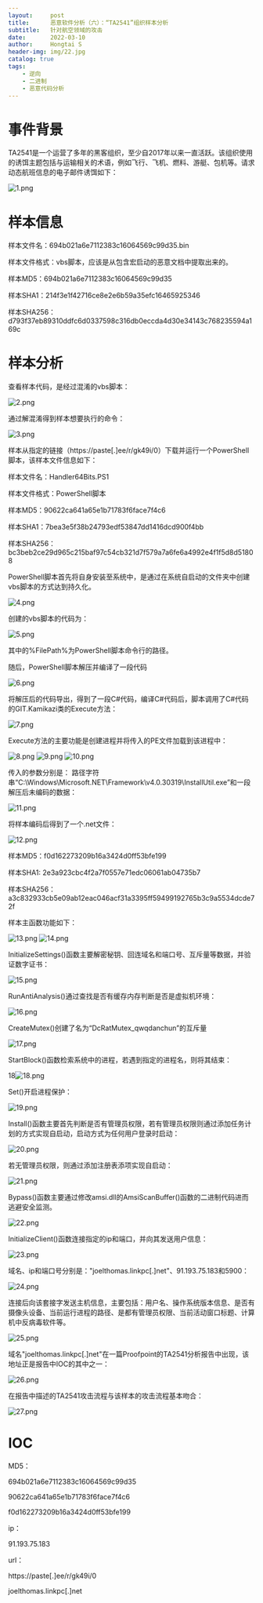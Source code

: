 ```yaml
---
layout:     post
title:      恶意软件分析（六）：“TA2541”组织样本分析
subtitle:   针对航空领域的攻击
date:       2022-03-10
author:     Hongtai S
header-img: img/22.jpg
catalog: true
tags:
    - 逆向
    - 二进制
    - 恶意代码分析
---
```

# 事件背景

TA2541是一个运营了多年的黑客组织，至少自2017年以来一直活跃。该组织使用的诱饵主题包括与运输相关的术语，例如飞行、飞机、燃料、游艇、包机等。请求动态航班信息的电子邮件诱饵如下：

![1.png](https://s2.loli.net/2022/03/10/i7ZF3sqNOSlUHrz.png)

# 样本信息

样本文件名：694b021a6e7112383c16064569c99d35.bin

样本文件格式：vbs脚本，应该是从包含宏启动的恶意文档中提取出来的。

样本MD5：694b021a6e7112383c16064569c99d35

样本SHA1：214f3e1f42716ce8e2e6b59a35efc16465925346

样本SHA256：d793f37eb89310ddfc6d0337598c316db0eccda4d30e34143c768235594a169c

# 样本分析

查看样本代码，是经过混淆的vbs脚本：

![2.png](https://s2.loli.net/2022/03/10/gbr43sPHXKAkENZ.png)

通过解混淆得到样本想要执行的命令：

![3.png](https://s2.loli.net/2022/03/10/xKuvIFydbag4MhT.png)

样本从指定的链接（https://paste[.]ee/r/gk49i/0）下载并运行一个PowerShell脚本，该样本文件信息如下：

样本文件名：Handler64Bits.PS1

样本文件格式：PowerShell脚本

样本MD5：90622ca641a65e1b71783f6face7f4c6

样本SHA1：7bea3e5f38b24793edf53847dd1416dcd900f4bb

样本SHA256：bc3beb2ce29d965c215baf97c54cb321d7f579a7a6fe6a4992e4f1f5d8d51808

PowerShell脚本首先将自身安装至系统中，是通过在系统自启动的文件夹中创建vbs脚本的方式达到持久化。

![4.png](https://s2.loli.net/2022/03/10/Tlx8KqdmCwQegXo.png)

创建的vbs脚本的代码为：

![5.png](https://s2.loli.net/2022/03/10/3SquMQ8gjxX7y4k.png)

其中的%FilePath%为PowerShell脚本命令行的路径。

随后，PowerShell脚本解压并编译了一段代码

![6.png](https://s2.loli.net/2022/03/10/AV8Tvplig7uIZcb.png)

将解压后的代码导出，得到了一段C#代码，编译C#代码后，脚本调用了C#代码的GIT.Kamikazi类的Execute方法：

![7.png](https://s2.loli.net/2022/03/10/GFUVW4JNuZybMT6.png)

Execute方法的主要功能是创建进程并将传入的PE文件加载到该进程中：

![8.png](https://s2.loli.net/2022/03/10/SyCMn67ELdPofYl.png)
![9.png](https://s2.loli.net/2022/03/10/mTFM6EsGfxeK7lW.png)
![10.png](https://s2.loli.net/2022/03/10/bkQNwh7PKt42GHB.png)

传入的参数分别是：
路径字符串“C:\Windows\Microsoft.NET\Framework\v4.0.30319\InstallUtil.exe”和一段解压后未编码的数据：

![11.png](https://s2.loli.net/2022/03/10/yaYOj7rDipcfQoJ.png)

将样本编码后得到了一个.net文件：

![12.png](https://s2.loli.net/2022/03/10/ymBuh4XO5RlZkPf.png)

样本MD5：f0d162273209b16a3424d0ff53bfe199

样本SHA1: 2e3a923cbc4f2a7f0557e71edc06061ab04735b7

样本SHA256：a3c832933cb5e09ab12eac046acf31a3395ff59499192765b3c9a5534dcde72f

样本主函数功能如下：

![13.png](https://s2.loli.net/2022/03/10/mrLZhbBFRw1q8Vj.png)
![14.png](https://s2.loli.net/2022/03/10/kH7pTxuCKzRmXfA.png)

InitializeSettings()函数主要解密秘钥、回连域名和端口号、互斥量等数据，并验证数字证书：

![15.png](https://s2.loli.net/2022/03/10/G8upotV4zFY6iBR.png)

RunAntiAnalysis()通过查找是否有缓存内存判断是否是虚拟机环境：

![16.png](https://s2.loli.net/2022/03/10/GsR98EQaXVuN6Bv.png)

CreateMutex()创建了名为“DcRatMutex_qwqdanchun”的互斥量

![17.png](https://s2.loli.net/2022/03/10/HpeJ9NXPuF1LtGh.png)

StartBlock()函数检索系统中的进程，若遇到指定的进程名，则将其结束：

18![18.png](https://s2.loli.net/2022/03/10/T9Jui6woEk3ORAX.png)

Set()开启进程保护：

![19.png](https://s2.loli.net/2022/03/10/vzjBdF9uVhcwQea.png)

Install()函数主要首先判断是否有管理员权限，若有管理员权限则通过添加任务计划的方式实现自启动，启动方式为任何用户登录时启动：

![20.png](https://s2.loli.net/2022/03/10/KDBqZARpyL6XgNk.png)

若无管理员权限，则通过添加注册表添项实现自启动：

![21.png](https://s2.loli.net/2022/03/10/xIJhkHAEGDb9iq3.png)

Bypass()函数主要通过修改amsi.dll的AmsiScanBuffer()函数的二进制代码进而逃避安全监测。

![22.png](https://s2.loli.net/2022/03/10/eUmdi2CAMJ5LHTB.png)

InitializeClient()函数连接指定的ip和端口，并向其发送用户信息：

![23.png](https://s2.loli.net/2022/03/10/sjS6FzUAl8wtn4P.png)

域名、ip和端口号分别是："joelthomas.linkpc[.]net"、91.193.75.183和5900：

![24.png](https://s2.loli.net/2022/03/10/CVzb9jIm5qDRPwd.png)

连接后向该套接字发送主机信息，主要包括：用户名、操作系统版本信息、是否有摄像头设备、当前运行进程的路径、是都有管理员权限、当前活动窗口标题、计算机中反病毒软件等。

![25.png](https://s2.loli.net/2022/03/10/aMXPC1VieTwlY26.png)

域名"joelthomas.linkpc[.]net"在一篇Proofpoint的TA2541分析报告中出现，该地址正是报告中IOC的其中之一：

![26.png](https://s2.loli.net/2022/03/10/MtHC4Lil1mjnxqy.png)

在报告中描述的TA2541攻击流程与该样本的攻击流程基本吻合：

![27.png](https://s2.loli.net/2022/03/10/16mEPnfACu9Lswb.png)

# IOC

MD5：

694b021a6e7112383c16064569c99d35

90622ca641a65e1b71783f6face7f4c6

f0d162273209b16a3424d0ff53bfe199

ip：

91.193.75.183

url：

https://paste[.]ee/r/gk49i/0

joelthomas.linkpc[.]net
